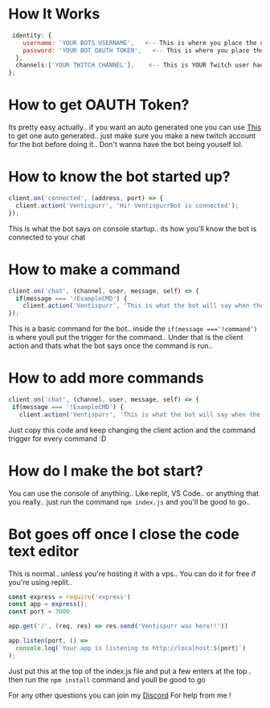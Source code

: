 # How It Works

```js
 identity: {
    username: 'YOUR BOTS USERNAME',   <-- This is where you place the username that you gave the bot account
    password: 'YOUR BOT OAUTH TOKEN',   <-- This is where you place the OAUTH token for the bot..
  },
  channels:['YOUR TWITCH CHANNEL'],    <-- This is YOUR Twitch user handle.. make sure it matches exactly..
};
```

# How to get OAUTH Token?
Its pretty easy actually.. if you want an auto generated one you can use [This](https://twitchapps.com/tmi/) to get one auto generated.. just make sure you make a new twitch account for the bot before doing it.. Don't wanna have the bot being youself lol.


# How to know the bot started up?

```js
client.on('connected', (address, port) => {
  client.action('Ventispurr', 'Hi! VentispurrBot is connected');   
});
```
This is what the bot says on console startup.. its how you'll know the bot is connected to your chat

# How to make a command
```js
client.on('chat', (channel, user, message, self) => {
  if(message === '!ExampleCMD') {   
    client.action('Ventispurr', 'This is what the bot will say when the command is run');
});
```
This is a basic command for the bot.. inside the `if(message ==='!command')` is where youll put the trigger for the command.. Under that is the client action and thats what the bot says once the command is run..


# How to add more commands
 ```js
client.on('chat', (channel, user, message, self) => {
  if(message === '!ExampleCMD') {     
    client.action('Ventispurr', 'This is what the bot will say when the command is run');
``` 
Just copy this code and keep changing the client action and the command trigger for every command :D

# How do I make the bot start?
You can use the console of anything.. Like replit, VS Code.. or anything that you really.. just run the command `npm index.js` and you'll be good to go..

# Bot goes off once I close the code text editor
This is normal.. unless you're hosting it with a vps.. You can do it for free if you're using replit..
```js
const express = require('express')
const app = express();
const port = 3000

app.get('/', (req, res) => res.send('Ventispurr was here!!'))

app.listen(port, () =>
  console.log(`Your app is listening to http://localhost:${port}`)
); 
```
Just put this at the top of the index.js file and put a few enters at the top.. then run the `npm install` command and youll be good to go

For any other questions you can join my [Discord](ventispurr.cool/discord) For help from me !
